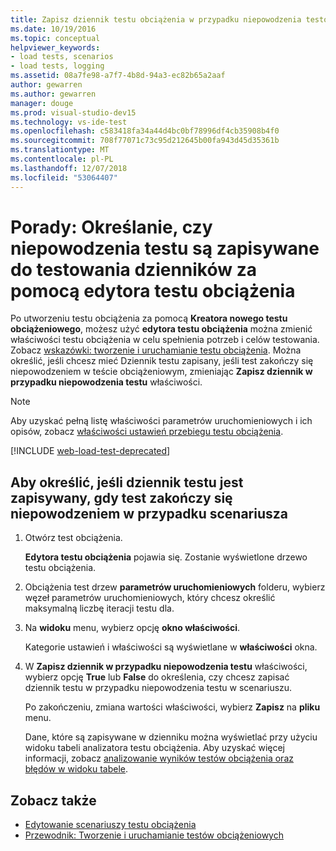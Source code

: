 ```yaml
---
title: Zapisz dziennik testu obciążenia w przypadku niepowodzenia testów
ms.date: 10/19/2016
ms.topic: conceptual
helpviewer_keywords:
- load tests, scenarios
- load tests, logging
ms.assetid: 08a7fe98-a7f7-4b8d-94a3-ec82b65a2aaf
author: gewarren
ms.author: gewarren
manager: douge
ms.prod: visual-studio-dev15
ms.technology: vs-ide-test
ms.openlocfilehash: c583418fa34a44d4bc0bf78996df4cb35908b4f0
ms.sourcegitcommit: 708f77071c73c95d212645b00fa943d45d35361b
ms.translationtype: MT
ms.contentlocale: pl-PL
ms.lasthandoff: 12/07/2018
ms.locfileid: "53064407"
---
```

# <a name="how-to-specify-if-test-failures-are-saved-to-test-logs-using-the-load-test-editor"></a>Porady: Określanie, czy niepowodzenia testu są zapisywane do testowania dzienników za pomocą edytora testu obciążenia

Po utworzeniu testu obciążenia za pomocą **Kreatora nowego testu obciążeniowego**, możesz użyć **edytora testu obciążenia** można zmienić właściwości testu obciążenia w celu spełnienia potrzeb i celów testowania. Zobacz [wskazówki: tworzenie i uruchamianie testu obciążenia](../test/walkthrough-create-and-run-a-load-test.md). Można określić, jeśli chcesz mieć Dziennik testu zapisany, jeśli test zakończy się niepowodzeniem w teście obciążeniowym, zmieniając **Zapisz dziennik w przypadku niepowodzenia testu** właściwości.

> [!NOTE]
> Aby uzyskać pełną listę właściwości parametrów uruchomieniowych i ich opisów, zobacz [właściwości ustawień przebiegu testu obciążenia](../test/load-test-run-settings-properties.md).

[!INCLUDE [web-load-test-deprecated](includes/web-load-test-deprecated.md)]

## <a name="to-specify-if-the-test-log-is-saved-when-a-test-fails-in-a-scenario"></a>Aby określić, jeśli dziennik testu jest zapisywany, gdy test zakończy się niepowodzeniem w przypadku scenariusza

1.  Otwórz test obciążenia.

     **Edytora testu obciążenia** pojawia się. Zostanie wyświetlone drzewo testu obciążenia.

2.  Obciążenia test drzew **parametrów uruchomieniowych** folderu, wybierz węzeł parametrów uruchomieniowych, który chcesz określić maksymalną liczbę iteracji testu dla.

3.  Na **widoku** menu, wybierz opcję **okno właściwości**.

     Kategorie ustawień i właściwości są wyświetlane w **właściwości** okna.

4.  W **Zapisz dziennik w przypadku niepowodzenia testu** właściwości, wybierz opcję **True** lub **False** do określenia, czy chcesz zapisać dziennik testu w przypadku niepowodzenia testu w scenariuszu.

     Po zakończeniu, zmiana wartości właściwości, wybierz **Zapisz** na **pliku** menu.

     Dane, które są zapisywane w dzienniku można wyświetlać przy użyciu widoku tabeli analizatora testu obciążenia. Aby uzyskać więcej informacji, zobacz [analizowanie wyników testów obciążenia oraz błędów w widoku tabele](../test/analyze-load-test-results-and-errors-in-the-tables-view.md).

## <a name="see-also"></a>Zobacz także

- [Edytowanie scenariuszy testu obciążenia](../test/edit-load-test-scenarios.md)
- [Przewodnik: Tworzenie i uruchamianie testów obciążeniowych](../test/walkthrough-create-and-run-a-load-test.md)